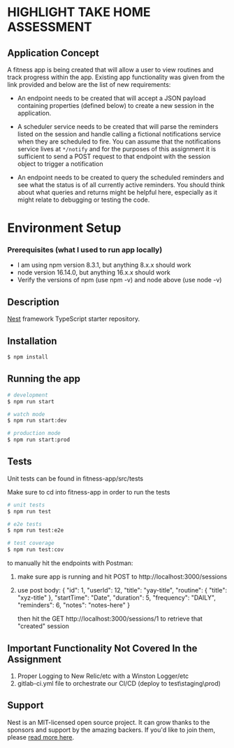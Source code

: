 # HIGHLIGHT TAKE HOME ASSESSMENT

## Application Concept

A fitness app is being created that will allow a user to view routines and track progress within the app. Existing app functionality was given from the link provided and below are the list of new requirements:

- An endpoint needs to be created that will accept a JSON payload containing properties (defined below) to create a new session in the application.

- A scheduler service needs to be created that will parse the reminders listed on the session and handle calling a fictional notifications service when they are scheduled to fire. You can assume that the notifications service lives at `*/notify` and for the purposes of this assignment it is sufficient to send a POST request to that endpoint with the session object to trigger a notification

- An endpoint needs to be created to query the scheduled reminders and see what the status is of all currently active reminders. You should think about what queries and returns might be helpful here, especially as it might relate to debugging or testing the code.

# Environment Setup

### Prerequisites (what I used to run app locally)

- I am using npm version 8.3.1, but anything 8.x.x should work
- node version 16.14.0, but anything 16.x.x should work
- Verify the versions of npm (use npm -v) and node above (use node -v)

## Description

[Nest](https://github.com/nestjs/nest) framework TypeScript starter repository.

## Installation

```bash
$ npm install
```

## Running the app

```bash
# development
$ npm run start

# watch mode
$ npm run start:dev

# production mode
$ npm run start:prod
```

## Tests

Unit tests can be found in fitness-app/src/tests

Make sure to cd into fitness-app in order to run the tests

```bash
# unit tests
$ npm run test

# e2e tests
$ npm run test:e2e

# test coverage
$ npm run test:cov
```

to manually hit the endpoints with Postman:

1. make sure app is running and hit POST to http://localhost:3000/sessions
2. use post body:
   {
   "id": 1,
   "userId": 12,
   "title": "yay-title",
   "routine": {
   "title": "xyz-title"
   },
   "startTime": "Date",
   "duration": 5,
   "frequency": "DAILY",
   "reminders": 6,
   "notes": "notes-here"
   }

   then hit the GET http://localhost:3000/sessions/1 to retrieve that "created" session

## Important Functionality Not Covered In the Assignment

1. Proper Logging to New Relic/etc with a Winston Logger/etc
2. gitlab-ci.yml file to orchestrate our CI/CD (deploy to test\staging\prod)

## Support

Nest is an MIT-licensed open source project. It can grow thanks to the sponsors and support by the amazing backers. If you'd like to join them, please [read more here](https://docs.nestjs.com/support).
